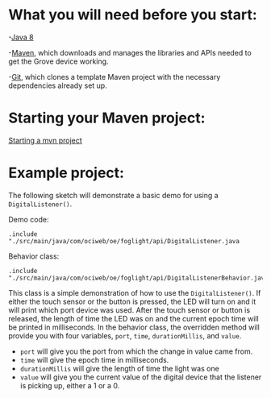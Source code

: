 # What you will need before you start:
-[Java 8](https://docs.oracle.com/javase/8/docs/technotes/guides/install/install_overview.html) 

-[Maven](https://maven.apache.org/install.html), which downloads and manages the libraries and APIs needed to get the Grove device working.

-[Git](https://git-scm.com/), which clones a template Maven project with the necessary dependencies already set up.

# Starting your Maven project: 
[Starting a mvn project](https://github.com/oci-pronghorn/FogLighter/blob/master/README.md)

# Example project:
 
The following sketch will demonstrate a basic demo for using a ```DigitalListener()```.
 
Demo code:
```
.include "./src/main/java/com/ociweb/oe/foglight/api/DigitalListener.java
```
Behavior class:
```
.include "./src/main/java/com/ociweb/oe/foglight/api/DigitalListenerBehavior.java
```
This class is a simple demonstration of how to use the ```DigitalListener()```. If either the touch sensor or the button is pressed, the LED will turn on and it will print which port device was used. After the touch sensor or button is released, the length of time the LED was on and the current epoch time will be printed in milliseconds.
In the behavior class, the overridden method will provide you with four variables, ```port```, ```time```, ```durationMillis```,  and ```value```. 
- ```port``` will give you the port from which the change in value came from.
- ```time``` will give the epoch time in milliseconds. 
- ```durationMillis``` will give the length of time the light was one
- ```value``` will give you the current value of the digital device that the listener is picking up, either a 1 or a 0. 

